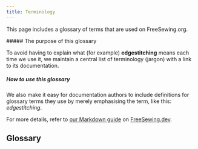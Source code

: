 ```yaml
---
title: Terminology
---
```


This page includes a glossary of terms that are used on FreeSewing.org.

<Note>
##### The purpose of this glossary

To avoid having to explain what (for example) **edgestitching** means each time
we use it, we maintain a central list of terminology (jargon) with a link to
its documentation.

##### How to use this glossary

We also make it easy for documentation authors to include definitions for
glossary terms they use by merely emphasising the term, like this:
_edgestitching_.

For more details, refer to [our Markdown guide](https://freesewing.dev/guides/markdown/jargon) on [FreeSewing.dev](https://freesewing.dev/).

</Note>

## Glossary

<TermList />
